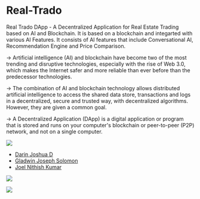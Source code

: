 # Real-Trado

Real Trado DApp - A Decentralized Application for Real Estate Trading based on AI and Blockchain. It is based on a blockchain and integarted with various AI Features. It consists of AI features that include Conversational AI, Recommendation Engine and Price Comparison.

-> Artificial intelligence (AI) and blockchain have become two of the most trending and disruptive technologies, especially with the rise of Web 3.0, which makes the Internet safer and more reliable than ever before than the predecessor technologies. 

-> The combination of AI and blockchain technology allows distributed artificial intelligence to access the shared data store, transactions and logs in a decentralized, secure and trusted way, with decentralized algorithms. However, they are given a common goal. 

-> A Decentralized Application (DApp) is a digital application or program that is stored and runs on your computer's blockchain or peer-to-peer (P2P) network, and not on a single computer.

<img src="https://img.shields.io/badge/Contributors-3-violet">

<ul>
<li><a href="https://github.com/DarinJoshua-dev">Darin Joshua D</a>
<li><a href="https://github.com/GladwinJosephSolomon">Gladwin Joseph Solomon</a>
<li><a href="https://github.com/JoelNithishKumar">Joel Nithish Kumar</a>
</ul>

<a href="https://real-trado-dapp.vercel.app/"><img src="https://img.shields.io/badge/View%20Deployment-view%20now-red"></a>

<img src="https://github.com/DarinJoshua-dev/House_Price-Recommendation-Engine/blob/master/Real%20Trado.png">
